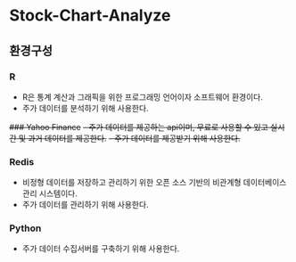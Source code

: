 # Stock-Chart-Analyze

## 환경구성

### R
 - R은 통계 계산과 그래픽을 위한 프로그래밍 언어이자 소프트웨어 환경이다.
 - 주가 데이터를 분석하기 위해 사용한다.

~~### Yahoo Finance~~
~~- 주가 데이터를 제공하는 api이며, 무료로 사용할 수 있고 실시간 및 과거 데이터를 제공한다.~~
~~- 주가 데이터를 제공받기 위해 사용한다.~~

### Redis
 - 비정형 데이터를 저장하고 관리하기 위한 오픈 소스 기반의 비관계형 데이터베이스 관리 시스템이다.
 - 주가 데이터를 관리하기 위해 사용한다.

### Python 
 - 주가 데이터 수집서버를 구축하기 위해 사용한다.
